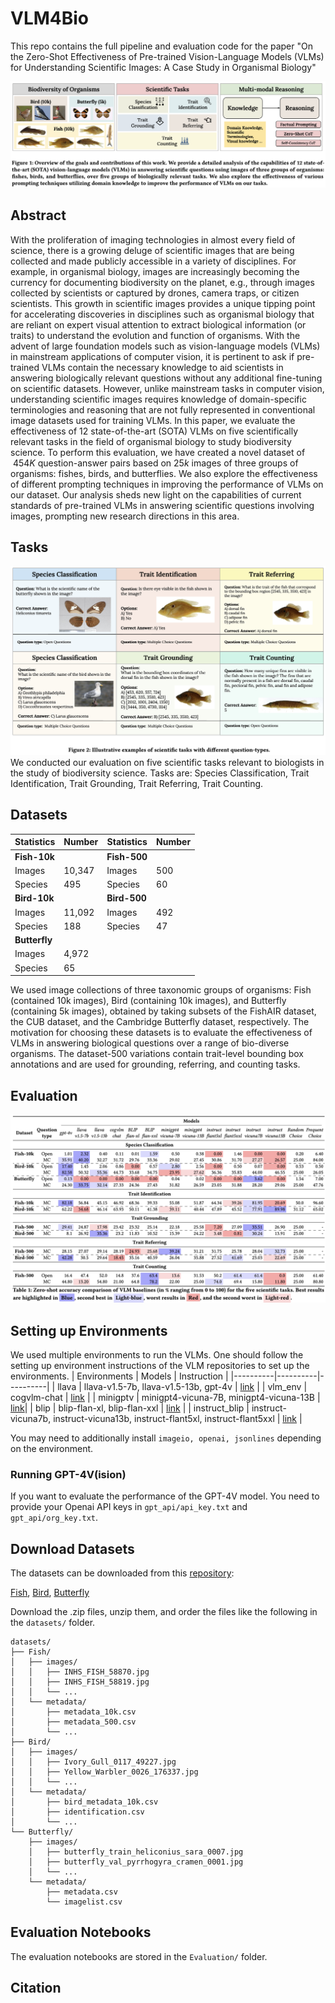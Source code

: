 # VLM4Bio

This repo contains the full pipeline and evaluation code for the paper "On the Zero-Shot Effectiveness of Pre-trained Vision-Language Models (VLMs) for Understanding Scientific Images: A Case Study in Organismal Biology"

![Alt text](assests/fig1.png)

## Abstract
With the proliferation of imaging technologies in almost every field of science, there is a growing deluge of scientific images that are being collected and made publicly accessible in a variety of disciplines. For example, in organismal biology, images are increasingly becoming the currency for documenting biodiversity on the planet, e.g., through images collected by scientists or captured by drones, camera traps, or citizen scientists.  This growth in scientific images provides a unique tipping point for accelerating discoveries in disciplines such as organismal biology that are reliant on expert visual attention to extract biological information (or traits) to understand the evolution and function of organisms.
With the advent of large foundation models such as vision-language models (VLMs) in mainstream applications of computer vision, it is pertinent to ask if pre-trained VLMs contain the necessary knowledge to aid scientists in answering biologically relevant questions without any additional fine-tuning on scientific datasets. However, unlike mainstream tasks in computer vision, understanding scientific images requires knowledge of domain-specific  terminologies  and reasoning that are not fully represented in conventional image datasets used for training VLMs. In this paper, we evaluate the effectiveness of 12 state-of-the-art (SOTA) VLMs on five scientifically relevant tasks in the field of organismal biology to study biodiversity science. To perform this evaluation, we have created a novel dataset of $~454K$ question-answer pairs based on $25k$ images of three  groups of organisms: fishes, birds, and butterflies. We also explore the effectiveness of different prompting techniques in improving the performance of VLMs on our dataset. Our analysis sheds new light on the capabilities of current standards of pre-trained VLMs in answering scientific questions involving images, prompting new research directions in this area.


## Tasks
![Alt text](assests/tasks.png)
We conducted our evaluation on five scientific tasks relevant to biologists in the study of biodiversity science. Tasks are: Species Classification, Trait Identification, Trait Grounding, Trait Referring, Trait Counting.

## Datasets
| Statistics | Number | Statistics | Number |
|----------|----------|----------|----------|
| **Fish-10k**| | **Fish-500** | |
|Images | 10,347 | Images | 500 |
|Species | 495 | Species | 60 | 
| **Bird-10k** | |**Bird-500** | |
|Images | 11,092 | Images | 492 |
|Species | 188 | Species | 47 |
| **Butterfly** | | | |
|Images | 4,972 |  | | |
|Species | 65 | | | |

We used image collections of three taxonomic groups of organisms: Fish (contained 10k images), Bird (containing 10k images), and Butterfly (containing 5k images), obtained by taking subsets of the FishAIR dataset, the CUB dataset, and the Cambridge Butterfly dataset, respectively. The motivation for choosing these datasets is to evaluate the effectiveness of VLMs in answering biological questions over a range of bio-diverse organisms.
The dataset-500 variations contain trait-level bounding box annotations and are used for grounding, referring, and counting tasks.

## Evaluation

![Alt text](assests/results.png)

## Setting up Environments
We used multiple environments to run the VLMs. One should follow the setting up environment instructions of the VLM repositories to set up the environments.
| Environments | Models | Instruction |
|----------|----------|----------|
| llava | llava-v1.5-7b, llava-v1.5-13b, gpt-4v | [link](https://github.com/haotian-liu/LLaVA?tab=readme-ov-file#install) |
| vlm_env | cogvlm-chat | [link](https://github.com/THUDM/CogVLM?tab=readme-ov-file#option-2deploy-cogvlm--cogagent-by-yourself) |
| minigptv | minigpt4-vicuna-7B, minigpt4-vicuna-13B | [link](https://github.com/Vision-CAIR/MiniGPT-4?tab=readme-ov-file#installation)|
| blip | blip-flan-xl, blip-flan-xxl | [link](https://github.com/salesforce/BLIP?tab=readme-ov-file#blip-bootstrapping-language-image-pre-training-for-unified-vision-language-understanding-and-generation) |
| instruct_blip | instruct-vicuna7b, instruct-vicuna13b, instruct-flant5xl, instruct-flant5xxl | [link](https://github.com/salesforce/LAVIS/blob/main/projects/instructblip/README.md#install-from-source) |

You may need to additionally install ```imageio, openai, jsonlines``` depending on the environment. 

### Running GPT-4V(ision)
If you want to evaluate the performance of the GPT-4V model. You need to provide your Openai API keys in ```gpt_api/api_key.txt``` and ```gpt_api/org_key.txt```.

## Download Datasets
The datasets can be downloaded from this [repository](https://osf.io/k2sp9/): 

[Fish](https://osf.io/k2sp9/files/osfstorage/65cd520cb018b60150213451), 
[Bird](https://osf.io/k2sp9/files/osfstorage/65cd5205b74cac0161836e87), 
[Butterfly](https://osf.io/k2sp9/files/osfstorage/65cd51dc6d0cb8015c1a9624)

Download the .zip files, unzip them, and order the files like the following in the ```datasets/``` folder.

```
datasets/
├── Fish/
│   ├── images/
│   │   ├── INHS_FISH_58870.jpg
│   │   ├── INHS_FISH_58819.jpg
│   │   └── ...
│   └── metadata/
│       ├── metadata_10k.csv
│       ├── metadata_500.csv
│       └── ...
├── Bird/
│   ├── images/
│   │   ├── Ivory_Gull_0117_49227.jpg
│   │   ├── Yellow_Warbler_0026_176337.jpg
│   │   └── ...
│   └── metadata/
│       ├── bird_metadata_10k.csv
│       ├── identification.csv
│       └── ...
└── Butterfly/
    ├── images/
    │   ├── butterfly_train_heliconius_sara_0007.jpg
    │   ├── butterfly_val_pyrrhogyra_cramen_0001.jpg
    │   └── ...
    └── metadata/
        ├── metadata.csv
        └── imagelist.csv
```


## Evaluation Notebooks
The evaluation notebooks are stored in the ```Evaluation/``` folder.


## Citation


